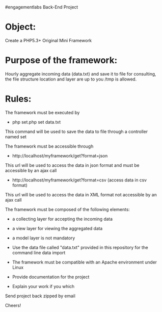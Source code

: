  #engagementlabs Back-End Project 

Object:
======================================
Create a PHP5.3+ Original Mini Framework

Purpose of the framework:
======================================
Hourly aggregate incoming data (data.txt) and save it to file for consulting, the file structure location and layer are up to you /tmp is allowed.

Rules:
======================================
The framework must be executed by
- php set.php set data.txt

 This command will be used to save the data to file through a controller named set

The framework must be accessible through
- http://localhost/myframework/get?format=json

 This url will be used to access the data in json format and must be accessible by an ajax call
- http://localhost/myframework/get?format=csv (access data in csv format)

 This url will be used to access the data in XML format not accessible by an ajax call

The framework must be composed of the following elements:

- a collecting layer for accepting the incoming data

- a view layer for viewing the aggregated data

- a model layer is not mandatory

- Use the data file called "data.txt" provided in this repository for the command line data import

- The framework must be compatible with an Apache environment under Linux

- Provide documentation for the project

- Explain your work if you which


Send project back zipped by email

Cheers!


